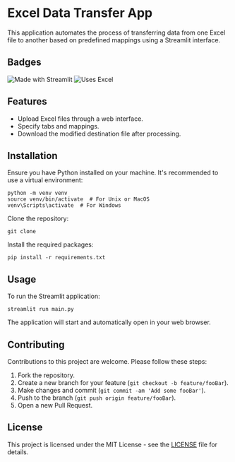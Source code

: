 # Excel Data Transfer App

This application automates the process of transferring data from one Excel file to another based on predefined mappings using a Streamlit interface.

## Badges

![Made with Streamlit](https://img.shields.io/badge/Made%20with-Streamlit-ff4b4b.svg)
![Uses Excel](https://img.shields.io/badge/Uses-Excel-217346.svg)

## Features

- Upload Excel files through a web interface.
- Specify tabs and mappings.
- Download the modified destination file after processing.

## Installation

Ensure you have Python installed on your machine. It's recommended to use a virtual environment:

```
python -m venv venv
source venv/bin/activate  # For Unix or MacOS
venv\Scripts\activate  # For Windows
```

Clone the repository:

```
git clone 
```

Install the required packages:

```
pip install -r requirements.txt
```

## Usage

To run the Streamlit application:

```
streamlit run main.py
```

The application will start and automatically open in your web browser.

## Contributing

Contributions to this project are welcome. Please follow these steps:

1. Fork the repository.
2. Create a new branch for your feature (`git checkout -b feature/fooBar`).
3. Make changes and commit (`git commit -am 'Add some fooBar'`).
4. Push to the branch (`git push origin feature/fooBar`).
5. Open a new Pull Request.

## License

This project is licensed under the MIT License - see the [LICENSE](LICENSE) file for details.
